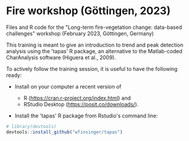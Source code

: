 # Fire workshop (Göttingen, 2023)

Files and R code for the "Long-term fire-vegetation change: data-based challenges" workshop (February 2023, Göttingen, Germany)

This training is meant to give an introduction to trend and peak detection
analysis using the 'tapas' R package, an alternative to the Matlab-coded 
CharAnalysis software (Higuera et al., 2009).

To actively follow the training session, it is useful to have the following
ready:
- Install on your computer a recent version of
  - R (https://cran.r-project.org/index.html) and
  - RStudio Desktop (https://posit.co/downloads/).

- Install the 'tapas' R package from Rstudio's command line:

``` r
# library(devtools)
devtools::install_github("wfinsinger/tapas")
```

